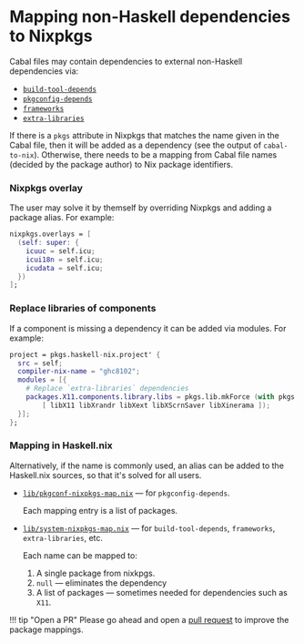 # Mapping non-Haskell dependencies to Nixpkgs

Cabal files may contain dependencies to external non-Haskell
dependencies via:

* [`build-tool-depends`](https://cabal.readthedocs.io/en/latest/cabal-package.html#pkg-field-build-tool-depends)
* [`pkgconfig-depends`](https://cabal.readthedocs.io/en/latest/cabal-package.html#pkg-field-pkgconfig-depends)
* [`frameworks`](https://cabal.readthedocs.io/en/latest/cabal-package.html#pkg-field-frameworks)
* [`extra-libraries`](https://cabal.readthedocs.io/en/latest/cabal-package.html#pkg-field-extra-libraries)

If there is a `pkgs` attribute in Nixpkgs that matches the name given
in the Cabal file, then it will be added as a dependency (see the
output of `cabal-to-nix`). Otherwise, there needs to be a mapping from
Cabal file names (decided by the package author) to Nix package
identifiers.

### Nixpkgs overlay

The user may solve it by themself by overriding Nixpkgs and adding a
package alias. For example:

```nix
nixpkgs.overlays = [
  (self: super: {
    icuuc = self.icu;
    icui18n = self.icu;
    icudata = self.icu;
  })
];
```

### Replace libraries of components

If a component is missing a dependency it can be added via modules. For example:

``` nix
project = pkgs.haskell-nix.project' {
  src = self;
  compiler-nix-name = "ghc8102";
  modules = [{
    # Replace `extra-libraries` dependencies
    packages.X11.components.library.libs = pkgs.lib.mkForce (with pkgs.xorg;
        [ libX11 libXrandr libXext libXScrnSaver libXinerama ]);
  }];
};
```

### Mapping in Haskell.nix

Alternatively, if the name is commonly used, an alias can be added to
the Haskell.nix sources, so that it's solved for all users.

* [`lib/pkgconf-nixpkgs-map.nix`](https://github.com/input-output-hk/haskell.nix/blob/master/lib/pkgconf-nixpkgs-map.nix)
  — for `pkgconfig-depends`.

  Each mapping entry is a list of packages.

* [`lib/system-nixpkgs-map.nix`](https://github.com/input-output-hk/haskell.nix/blob/master/lib/system-nixpkgs-map.nix)
  — for `build-tool-depends`, `frameworks`, `extra-libraries`, etc.

  Each name can be mapped to:
  1. A single package from nixkpgs.
  2. `null` — eliminates the dependency
  3. A list of packages — sometimes needed for dependencies such as `X11`.

!!! tip "Open a PR"
    Please go ahead and open a [pull request](https://github.com/input-output-hk/haskell.nix/pulls)
    to improve the package mappings.
